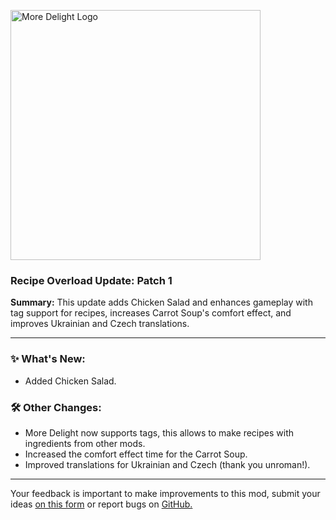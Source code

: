 <p align="left"><img src="https://cdn.modrinth.com/data/znHQQtuU/images/69377ff53f97891530ffc2e042c5c8f41693e1db.png" alt="More Delight Logo" width="400">

<h3>Recipe Overload Update: Patch 1</h3>
<p><b>Summary:</b> This update adds Chicken Salad and enhances gameplay with tag support for recipes, increases Carrot Soup's comfort effect, and improves Ukrainian and Czech translations.</p>
<hr/>

<h3>✨ What's New:</h2>
<ul>
  <li>Added Chicken Salad.</li>
</ul>

<h3>🛠️ Other Changes:</h3>
<ul>
  <li>More Delight now supports tags, this allows to make recipes with ingredients from other mods.</li>
  <li>Increased the comfort effect time for the Carrot Soup.</li>
  <li>Improved translations for Ukrainian and Czech (thank you unroman!).</li>
</ul>
<hr/>

<p>Your feedback is important to make improvements to this mod, submit your ideas <a href="https://forms.gle/jFshSk3QeH6pqM9E6">on this form</a> or report bugs on <a href="https://github.com/axperty/moredelight-fabric/issues">GitHub.</a></p>
